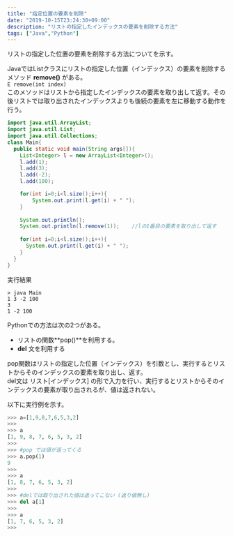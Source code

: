 ```yaml
---
title: "指定位置の要素を削除"
date: "2019-10-15T23:24:30+09:00"
description: "リストの指定したインデックスの要素を削除する方法"
tags: ["Java","Python"]
---
```


リストの指定した位置の要素を削除する方法についてを示す。

<div class="note_content_by_programming_language" id="note_content_Java">

JavaではListクラスにリストの指定した位置（インデックス）の要素を削除するメソッド **remove()** がある。    
`E remove(int index)`  
このメソッドはリストから指定したインデックスの要素を取り出して返す。その後リストでは取り出されたインデックスよりも後続の要素を左に移動する動作を行う。

```java
import java.util.ArrayList;
import java.util.List;
import java.util.Collections;
class Main{
  public static void main(String args[]){
    List<Integer> l = new ArrayList<Integer>();
    l.add(1);
    l.add(3);
    l.add(-2);
    l.add(100);

    for(int i=0;i<l.size();i++){
        System.out.print(l.get(i) + " ");
    }
    
    System.out.println();
    System.out.println(l.remove(1));    //lの1番目の要素を取り出して返す
    
    for(int i=0;i<l.size();i++){
      System.out.print(l.get(i) + " ");
    }
  }
}
```

実行結果
```
> java Main      
1 3 -2 100
3
1 -2 100
```

</div>
<div class="note_content_by_programming_language" id="note_content_Python">


Pythonでの方法は次の2つがある。  

- リストの関数**pop()**を利用する。  
- **del** 文を利用する

pop関数はリストの指定した位置（インデックス）を引数とし、実行するとリストからそのインデックスの要素を取り出し、返す。  
del文は リスト[インデックス] の形で入力を行い、実行するとリストからそのインデックスの要素が取り出されるが、値は返されない。  

以下に実行例を示す。

```python
>>> a=[1,9,8,7,6,5,3,2]
>>> 
>>> a
[1, 9, 8, 7, 6, 5, 3, 2]
>>> 
>>> #pop では値が返ってくる
>>> a.pop(1) 
9
>>>
>>> a
[1, 8, 7, 6, 5, 3, 2]
>>>
>>> #delでは取り出された値は返ってこない (返り値無し)
>>> del a[1]
>>> 
>>> a
[1, 7, 6, 5, 3, 2]
>>>
```

</div>


